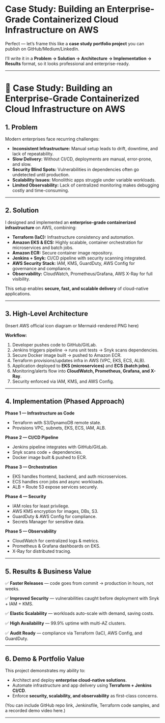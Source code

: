 # Case Study: Building an Enterprise-Grade Containerized Cloud Infrastructure on AWS

Perfect — let’s frame this like a **case study portfolio project** you can publish on GitHub/Medium/LinkedIn.

I’ll write it in a **Problem → Solution → Architecture → Implementation → Results** format, so it looks professional and enterprise-ready.

---

# 🚀 Case Study: Building an Enterprise-Grade Containerized Cloud Infrastructure on AWS

## 1. **Problem**

Modern enterprises face recurring challenges:

- **Inconsistent Infrastructure:** Manual setup leads to drift, downtime, and lack of repeatability.
- **Slow Delivery:** Without CI/CD, deployments are manual, error-prone, and slow.
- **Security Blind Spots:** Vulnerabilities in dependencies often go undetected until production.
- **Scalability Issues:** Monolithic apps struggle under variable workloads.
- **Limited Observability:** Lack of centralized monitoring makes debugging costly and time-consuming.

---

## 2. **Solution**

I designed and implemented an **enterprise-grade containerized infrastructure** on AWS, combining:

- **Terraform (IaC):** Infrastructure consistency and automation.
- **Amazon EKS & ECS:** Highly scalable, container orchestration for microservices and batch jobs.
- **Amazon ECR:** Secure container image repository.
- **Jenkins + Snyk:** CI/CD pipeline with security scanning integrated.
- **AWS Security Stack:** IAM, KMS, GuardDuty, AWS Config for governance and compliance.
- **Observability:** CloudWatch, Prometheus/Grafana, AWS X-Ray for full visibility.

This setup enables **secure, fast, and scalable delivery** of cloud-native applications.

---

## 3. **High-Level Architecture**

(Insert AWS official icon diagram or Mermaid-rendered PNG here)

**Workflow:**

1. Developer pushes code to GitHub/GitLab.
2. Jenkins triggers pipeline → runs unit tests → Snyk scans dependencies.
3. Secure Docker image built → pushed to Amazon ECR.
4. Terraform provisions/updates infra in AWS (VPC, EKS, ECS, ALB).
5. Application deployed to **EKS (microservices)** and **ECS (batch jobs)**.
6. Monitoring/alerts flow into **CloudWatch, Prometheus, Grafana, and X-Ray**.
7. Security enforced via IAM, KMS, and AWS Config.

---

## 4. **Implementation (Phased Approach)**

**Phase 1 — Infrastructure as Code**

- Terraform with S3/DynamoDB remote state.
- Provisions VPC, subnets, EKS, ECS, IAM, ALB.

**Phase 2 — CI/CD Pipeline**

- Jenkins pipeline integrates with GitHub/GitLab.
- Snyk scans code + dependencies.
- Docker image built & pushed to ECR.

**Phase 3 — Orchestration**

- EKS handles frontend, backend, and auth microservices.
- ECS handles cron jobs and async workloads.
- ALB + Route 53 expose services securely.

**Phase 4 — Security**

- IAM roles for least privilege.
- AWS KMS encryption for images, DBs, S3.
- GuardDuty & AWS Config for compliance.
- Secrets Manager for sensitive data.

**Phase 5 — Observability**

- CloudWatch for centralized logs & metrics.
- Prometheus & Grafana dashboards on EKS.
- X-Ray for distributed tracing.

---

## 5. **Results & Business Value**

✅ **Faster Releases** — code goes from commit → production in hours, not weeks.

✅ **Improved Security** — vulnerabilities caught before deployment with Snyk + IAM + KMS.

✅ **Elastic Scalability** — workloads auto-scale with demand, saving costs.

✅ **High Availability** — 99.9% uptime with multi-AZ clusters.

✅ **Audit Ready** — compliance via Terraform (IaC), AWS Config, and GuardDuty.

---

## 6. **Demo & Portfolio Value**

This project demonstrates my ability to:

- Architect and deploy **enterprise cloud-native solutions**.
- Automate infrastructure and app delivery using **Terraform + Jenkins CI/CD**.
- Enforce **security, scalability, and observability** as first-class concerns.

(You can include GitHub repo link, Jenkinsfile, Terraform code samples, and a recorded demo video here.)

---

